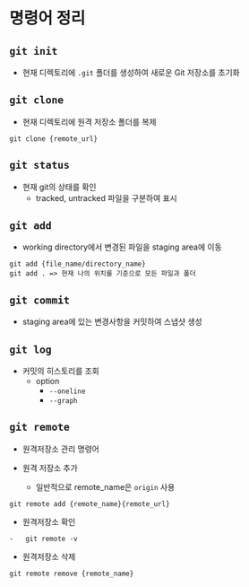 # 명령어 정리


## `git init`
- 현재 디렉토리에 `.git` 폴더를 생성하여 새로운 Git 저장소를 초기화

## `git clone`
- 현재 디렉토리에 원격 저장소 폴더를 복제

```
git clone {remote_url}
```

## `git status`
- 현재 git의 상태를 확인
    - tracked, untracked 파일을 구분하여 표시


## `git add`
- working directory에서 변경된 파일을 staging area에 이동

```
git add {file_name/directory_name}
git add . => 현재 나의 위치를 기준으로 모든 파일과 폴더
```

## `git commit`
- staging area에 있는 변경사항을 커밋하여 스냅샷 생성

## `git log`
- 커밋의 히스토리를 조회
    - option
        - `--oneline`
        - ``--graph``

## `git remote`
- 원격저장소 관리 명령어

- 원격 저장소 추가
    - 일반적으로 remote_name은 `origin` 사용
```
git remote add {remote_name}{remote_url}

```
- 원격저장소 확인
```
-   git remote -v 
```

- 원격저장소 삭제
```
git remote remove {remote_name}
```




